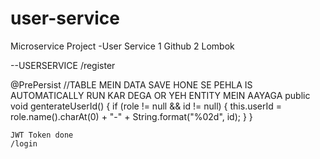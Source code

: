 # user-service
Microservice Project -User Service
1 Github
2 Lombok

--USERSERVICE
 /register

@PrePersist                                    //TABLE MEIN DATA SAVE HONE SE PEHLA IS AUTOMATICALLY RUN KAR DEGA OR YEH ENTITY MEIN AAYAGA
    public void genterateUserId() {
        if (role != null && id != null) {
            this.userId = role.name().charAt(0) + "-" + String.format("%02d", id);
        }
    }
	
	JWT Token done
	/login

